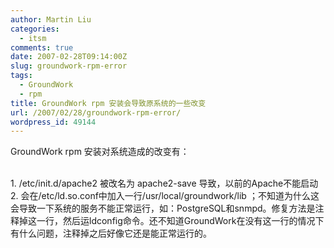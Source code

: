 ```yaml
---
author: Martin Liu
categories:
  - itsm
comments: true
date: 2007-02-28T09:14:00Z
slug: groundwork-rpm-error
tags:
  - GroundWork
  - rpm
title: GroundWork rpm 安装会导致原系统的一些改变
url: /2007/02/28/groundwork-rpm-error/
wordpress_id: 49144
---
```


GroundWork rpm 安装对系统造成的改变有：<br />

<br />	
  1. /etc/init.d/apache2 被改名为 apache2-save 导致，以前的Apache不能启动
<br />	
  2. 会在/etc/ld.so.conf中加入一行/usr/local/groundwork/lib ；不知道为什么这会导致一下系统的服务不能正常运行，如：PostgreSQL和snmpd。修复方法是注释掉这一行，然后运ldconfig命令。还不知道GroundWork在没有这一行的情况下有什么问题，注释掉之后好像它还是能正常运行的。
<br />
